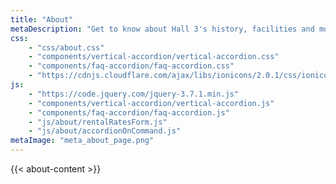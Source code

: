 ```yaml
---
title: "About"
metaDescription: "Get to know about Hall 3's history, facilities and more."
css: 
    - "css/about.css"
    - "components/vertical-accordion/vertical-accordion.css"
    - "components/faq-accordion/faq-accordion.css"
    - "https://cdnjs.cloudflare.com/ajax/libs/ionicons/2.0.1/css/ionicons.min.css"
js: 
    - "https://code.jquery.com/jquery-3.7.1.min.js"
    - "components/vertical-accordion/vertical-accordion.js"
    - "components/faq-accordion/faq-accordion.js"
    - "js/about/rentalRatesForm.js"
    - "js/about/accordionOnCommand.js"
metaImage: "meta_about_page.png"
---
```


{{< about-content >}}
